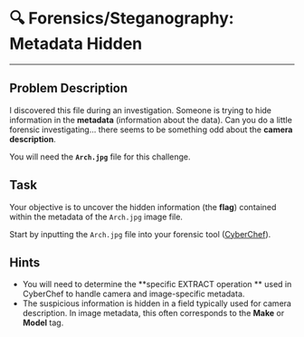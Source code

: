 # 🔍 Forensics/Steganography: Metadata Hidden

---

## Problem Description

I discovered this file during an investigation. Someone is trying to hide information in the **metadata** (information about the data). Can you do a little forensic investigating... there seems to be something odd about the **camera description**.

You will need the **`Arch.jpg`** file for this challenge.

## Task

Your objective is to uncover the hidden information (the **flag**) contained within the metadata of the `Arch.jpg` image file.

Start by inputting the `Arch.jpg` file into your forensic tool ([CyberChef](https://gchq.github.io/CyberChef/)).

## Hints

* You will need to determine the **specific EXTRACT operation ** used in CyberChef to handle camera and image-specific metadata. 
* The suspicious information is hidden in a field typically used for camera description. In image metadata, this often corresponds to the **Make** or **Model** tag.
